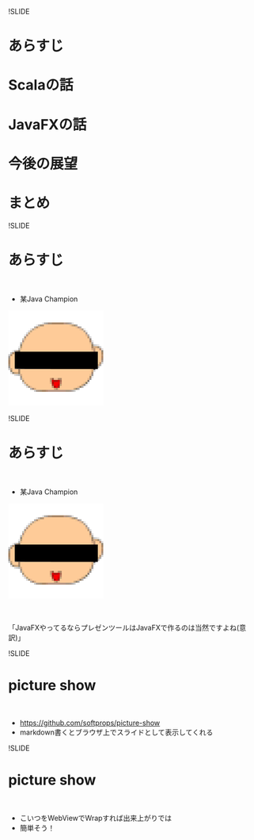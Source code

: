 !SLIDE

# <div class="red">あらすじ</div>
# Scalaの話
# JavaFXの話
# 今後の展望
# まとめ

<!--
ここまで5分くらいでいきたい
-->

!SLIDE

# <div class="red">あらすじ</div>

<br/>

* 某Java Champion

![pic](img/06.png "java_champion")

<!--
某日本在住のJava Championが、JavaFXに関するセッションで、
-->

!SLIDE

# <div class="red">あらすじ</div>

<br/>

* 某Java Champion

![pic](img/06.png "java_champion")

<br/>

「JavaFXやってるならプレゼンツールはJavaFXで作るのは当然ですよね(意訳)」

<!--
なるほどなーと思った。
最初に作るテーマとしてはまあアリなのかも
しかしながらガッツリ作るのは結構手間そう
できる限り手抜きして作りたい
-->

!SLIDE

# <div class="red">picture show</div>

<br/>

* https://github.com/softprops/picture-show
* markdown書くとブラウザ上でスライドとして表示してくれる

<!--
スライドをmarkdownで書いてpicture showを実行すると、
内部でWebアプリケーションサーバが立ち上がってブラウザでスライドが見れるようになる
-->

!SLIDE

# <div class="red">picture show</div>

<br/>

* こいつをWebViewでWrapすれば出来上がりでは
* 簡単そう！

<!--
と思ったが、割と色んな所で落とし穴に落ちた
ので、今日はそのへんの話をしていきたいと思います。
それやっただけじゃブラウザで確認すればよくね？な話なんですが、後で独自の機能拡張について言及します
因みに動作がもっさりしてるのは多分Rhinoのせい
Java8で動作確認してみたかったけどsbtがアバったので取り敢えず7で様子見してる
-->